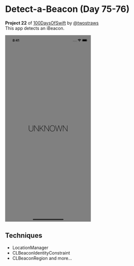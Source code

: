 # Detect-a-Beacon (Day 75-76)
**Project 22** of [100DaysOfSwift](https://www.hackingwithswift.com/100) by [@twostraws](https://github.com/twostraws)\
This app detects an iBeacon.

![Beacon Image](images/beacon.gif "Beacon")

## Techniques
- LocationManager
- CLBeaconIdentityConstraint
- CLBeaconRegion
and more...
